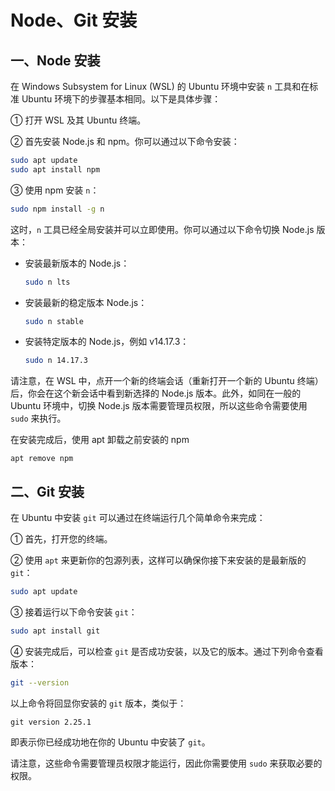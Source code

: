 # Node、Git 安装

## 一、Node 安装

在 Windows Subsystem for Linux (WSL) 的 Ubuntu 环境中安装 `n` 工具和在标准 Ubuntu 环境下的步骤基本相同。以下是具体步骤：

① 打开 WSL 及其 Ubuntu 终端。

② 首先安装 Node.js 和 npm。你可以通过以下命令安装：

```bash
sudo apt update
sudo apt install npm
```

③ 使用 npm 安装 `n`：

```bash
sudo npm install -g n
```

这时，`n` 工具已经全局安装并可以立即使用。你可以通过以下命令切换 Node.js 版本：

- 安装最新版本的 Node.js：

  ```bash
  sudo n lts
  ```

- 安装最新的稳定版本 Node.js：

  ```bash
  sudo n stable
  ```

- 安装特定版本的 Node.js，例如 v14.17.3：

  ```bash
  sudo n 14.17.3
  ```

请注意，在 WSL 中，点开一个新的终端会话（重新打开一个新的 Ubuntu 终端）后，你会在这个新会话中看到新选择的 Node.js 版本。此外，如同在一般的 Ubuntu 环境中，切换 Node.js 版本需要管理员权限，所以这些命令需要使用 `sudo` 来执行。

在安装完成后，使用 apt 卸载之前安装的 npm

```shell
apt remove npm
```

## 二、Git 安装

在 Ubuntu 中安装 `git` 可以通过在终端运行几个简单命令来完成：

① 首先，打开您的终端。

② 使用 `apt` 来更新你的包源列表，这样可以确保你接下来安装的是最新版的 `git`：

```bash
sudo apt update
```

③ 接着运行以下命令安装 `git`：

```bash
sudo apt install git
```

④ 安装完成后，可以检查 `git` 是否成功安装，以及它的版本。通过下列命令查看版本：

```bash
git --version
```

以上命令将回显你安装的 `git` 版本，类似于：

```
git version 2.25.1
```

即表示你已经成功地在你的 Ubuntu 中安装了 `git`。

请注意，这些命令需要管理员权限才能运行，因此你需要使用 `sudo` 来获取必要的权限。
